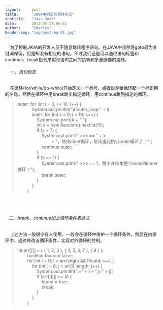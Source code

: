 ```yaml
---
layout:     post
title:      "JAVA中的语句跳转实现"
subtitle:   "Java Goto"
date:       2012-05-28 06:53
author:     "Charles"
header-img: "img/post-bg-01.jpg"
---
```


<p>&#160;&#160;&#160; 为了控制JAVA的开发人员不随意跳转程序语句。在JAVA中虽然将goto最为关键词保留，但是却没有相应的语句。不过我们还是可以通过语句标签和continue、break指令来实现语句之间的跳转和多重嵌套的跳转。</p>  <h6>&#160;&#160;&#160; 一、语句标签</h6>  <p>&#160;&#160;&#160; 在循环(for/while/do-while)开始定义一个标号，或者说是给循环起一个标识用的名称。然后在循环中用break跳出指定循环，用continue跳到指定的循环。</p>  <blockquote>   <p>outer: for (int i = 0; i &lt; 10; i++) {      <br />&#160;&#160;&#160;&#160;&#160;&#160;&#160;&#160;&#160;&#160;&#160; System.out.println(&quot;\nouter_loop:&quot; + i);       <br />&#160;&#160;&#160;&#160;&#160;&#160;&#160;&#160;&#160;&#160;&#160; inner: for (int k = 0; i &lt; 10; k++) {       <br />&#160;&#160;&#160;&#160;&#160;&#160;&#160;&#160;&#160;&#160;&#160;&#160;&#160;&#160;&#160; System.out.print(k + &quot; &quot;);       <br />&#160;&#160;&#160;&#160;&#160;&#160;&#160;&#160;&#160;&#160;&#160;&#160;&#160;&#160;&#160; int x = new Random().nextInt(10);       <br />&#160;&#160;&#160;&#160;&#160;&#160;&#160;&#160;&#160;&#160;&#160;&#160;&#160;&#160;&#160; if (x &gt; 7) {       <br />&#160;&#160;&#160;&#160;&#160;&#160;&#160;&#160;&#160;&#160;&#160;&#160;&#160;&#160;&#160;&#160;&#160;&#160;&#160; System.out.print(&quot; &gt;&gt;x == &quot; + x       <br />&#160;&#160;&#160;&#160;&#160;&#160;&#160;&#160;&#160;&#160;&#160;&#160;&#160;&#160;&#160;&#160;&#160;&#160;&#160;&#160;&#160;&#160;&#160;&#160;&#160;&#160;&#160; + &quot;，结束inner循环，继续迭代执行outer循环了！&quot;);       <br />&#160;&#160;&#160;&#160;&#160;&#160;&#160;&#160;&#160;&#160;&#160;&#160;&#160;&#160;&#160;&#160;&#160;&#160;&#160; continue outer;       <br />&#160;&#160;&#160;&#160;&#160;&#160;&#160;&#160;&#160;&#160;&#160;&#160;&#160;&#160;&#160; }       <br />&#160;&#160;&#160;&#160;&#160;&#160;&#160;&#160;&#160;&#160;&#160;&#160;&#160;&#160;&#160; if (x == 1) {       <br />&#160;&#160;&#160;&#160;&#160;&#160;&#160;&#160;&#160;&#160;&#160;&#160;&#160;&#160;&#160;&#160;&#160;&#160;&#160; System.out.print(&quot; &gt;&gt;x == 1，跳出并结束整个outer和inner循环！&quot;);       <br />&#160;&#160;&#160;&#160;&#160;&#160;&#160;&#160;&#160;&#160;&#160;&#160;&#160;&#160;&#160;&#160;&#160;&#160;&#160; break outer;       <br />&#160;&#160;&#160;&#160;&#160;&#160;&#160;&#160;&#160;&#160;&#160;&#160;&#160;&#160;&#160; }       <br />&#160;&#160;&#160;&#160;&#160;&#160;&#160;&#160;&#160;&#160;&#160; }       <br />&#160;&#160;&#160;&#160;&#160;&#160;&#160; }</p> </blockquote>  <h6>&#160;</h6>  <h6>&#160;&#160; 二、break、continue加上循环条件表达式</h6>  <p>&#160;&#160;&#160; 上述方法一般很少有人使用，一般会在循环中维护一个循环条件，然后在内循环中，通过修改该循环条件，实现对外循环的控制。</p>  <blockquote>   <p>int arr[][] = { { 1, 2, 3 }, { 4, 5, 6, 7 }, { 9 } };      <br />&#160;&#160;&#160;&#160;&#160;&#160;&#160; boolean found = false;       <br />&#160;&#160;&#160;&#160;&#160;&#160;&#160; for (int i = 0; i &lt; arr.length &amp;&amp; !found; i++) {       <br />&#160;&#160;&#160;&#160;&#160;&#160;&#160;&#160;&#160;&#160;&#160; for (int j = 0; j &lt; arr[i].length; j++) {       <br />&#160;&#160;&#160;&#160;&#160;&#160;&#160;&#160;&#160;&#160;&#160;&#160;&#160;&#160;&#160; System.out.println(&quot;i=&quot; + i + &quot;,j=&quot; + j);       <br />&#160;&#160;&#160;&#160;&#160;&#160;&#160;&#160;&#160;&#160;&#160;&#160;&#160;&#160;&#160; if (arr[i][j] == 5) {       <br />&#160;&#160;&#160;&#160;&#160;&#160;&#160;&#160;&#160;&#160;&#160;&#160;&#160;&#160;&#160;&#160;&#160;&#160;&#160; found = true;       <br />&#160;&#160;&#160;&#160;&#160;&#160;&#160;&#160;&#160;&#160;&#160;&#160;&#160;&#160;&#160;&#160;&#160;&#160;&#160; break;       <br />&#160;&#160;&#160;&#160;&#160;&#160;&#160;&#160;&#160;&#160;&#160;&#160;&#160;&#160;&#160; }       <br />&#160;&#160;&#160;&#160;&#160;&#160;&#160;&#160;&#160;&#160;&#160; }       <br />&#160;&#160;&#160;&#160;&#160;&#160;&#160; }</p></blockquote>